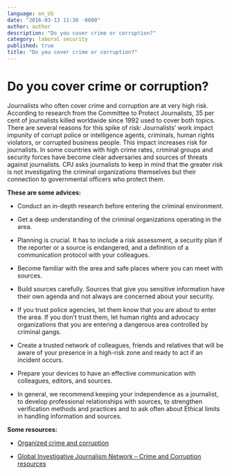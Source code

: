 ```yaml
---
language: en_US
date: "2016-03-13 11:36 -0600"
author: author
description: "Do you cover crime or corruption?"
category: laboral security
published: true
title: "Do you cover crime or corruption?"
---
```




# Do you cover crime or corruption? 
Journalists who often cover crime and corruption are at very high risk. According to research from the Committee to Protect Journalists, 35 per cent of journalists killed worldwide since 1992 used to cover both topics. There are several reasons for this spike of risk: Journalists’ work impact impunity of corrupt police or intelligence agents, criminals, human rights violators, or corrupted business people. This impact increases risk for journalists. In some countries with high crime rates, criminal groups and security forces have become clear adversaries and sources of threats against journalists.
CPJ asks journalists to keep in mind that the greater risk is not investigating the criminal organizations themselves but their connection to governmental officers who protect them.
 
**These are some advices:**

- Conduct an in-depth research before entering the criminal environment.

- Get a deep understanding of the criminal organizations operating in the area.

- Planning is crucial. It has to include a risk assessment, a security plan if the reporter or a source is endangered, and a definition of a communication protocol with your colleagues.

- Become familiar with the area and safe places where you can meet with sources.

- Build sources carefully. Sources that give you sensitive information have their own agenda and not always are concerned about your security.

- If you trust police agencies, let them know that you are about to enter the area. If you don’t trust them, let human rights and advocacy organizations that you are entering a dangerous area controlled by criminal gangs.

- Create a trusted network of colleagues, friends and relatives that will be aware of your presence in a high-risk zone and ready to act if an incident occurs.

- Prepare your devices to have an effective communication with colleagues, editors, and sources.

-  In general, we recommend keeping your independence as a journalist, to develop professional relationships with sources, to strengthen verification methods and practices and to ask often about Ethical limits in handling information and sources.

**Some resources:**

- [Organized crime and corruption](http://bit.ly/1NCcHG9)

- [Global Investigative Journalism Network – Crime and Corruption resources](http://bit.ly/1oa7l0g)
